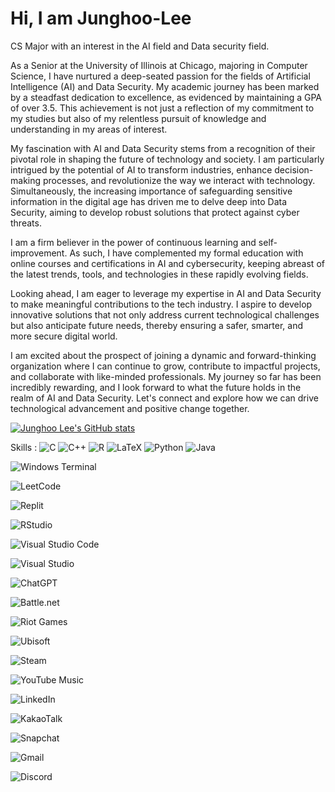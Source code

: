 # Hi, I am Junghoo-Lee
CS Major with an interest in the AI field and Data security field.

As a Senior at the University of Illinois at Chicago, majoring in Computer Science, I have nurtured a deep-seated passion for the fields of Artificial Intelligence (AI) and Data Security. My academic journey has been marked by a steadfast dedication to excellence, as evidenced by maintaining a GPA of over 3.5. This achievement is not just a reflection of my commitment to my studies but also of my relentless pursuit of knowledge and understanding in my areas of interest.

My fascination with AI and Data Security stems from a recognition of their pivotal role in shaping the future of technology and society. I am particularly intrigued by the potential of AI to transform industries, enhance decision-making processes, and revolutionize the way we interact with technology. Simultaneously, the increasing importance of safeguarding sensitive information in the digital age has driven me to delve deep into Data Security, aiming to develop robust solutions that protect against cyber threats.

I am a firm believer in the power of continuous learning and self-improvement. As such, I have complemented my formal education with online courses and certifications in AI and cybersecurity, keeping abreast of the latest trends, tools, and technologies in these rapidly evolving fields.

Looking ahead, I am eager to leverage my expertise in AI and Data Security to make meaningful contributions to the tech industry. I aspire to develop innovative solutions that not only address current technological challenges but also anticipate future needs, thereby ensuring a safer, smarter, and more secure digital world.

I am excited about the prospect of joining a dynamic and forward-thinking organization where I can continue to grow, contribute to impactful projects, and collaborate with like-minded professionals. My journey so far has been incredibly rewarding, and I look forward to what the future holds in the realm of AI and Data Security. Let's connect and explore how we can drive technological advancement and positive change together.

[![Junghoo Lee's GitHub stats](https://github-readme-stats.vercel.app/api?username=JadeLee01&show_icons=true&theme=dark)](https://github.com/anuraghazra/github-readme-stats)


Skills :
![C](https://img.shields.io/badge/c-%2300599C.svg?style=flat-square&logo=c&logoColor=white) ![C++](https://img.shields.io/badge/c++-%2300599C.svg?style=flat-square&logo=c%2B%2B&logoColor=white) ![R](https://img.shields.io/badge/r-%23276DC3.svg?style=flat-square&logo=r&logoColor=white) ![LaTeX](https://img.shields.io/badge/latex-%23008080.svg?style=flat-square&logo=latex&logoColor=white) ![Python](https://img.shields.io/badge/python-3670A0?style=flat-square&logo=python&logoColor=ffdd54) ![Java](https://img.shields.io/badge/java-%23ED8B00.svg?style=flat-square&logo=openjdk&logoColor=white) 

![Windows Terminal](https://img.shields.io/badge/Windows%20Terminal-%234D4D4D.svg?style=for-the-badge&logo=windows-terminal&logoColor=white)

![LeetCode](https://img.shields.io/badge/LeetCode-000000?style=for-the-badge&logo=LeetCode&logoColor=#d16c06)

![Replit](https://img.shields.io/badge/Replit-DD1200?style=for-the-badge&logo=Replit&logoColor=white)

![RStudio](https://img.shields.io/badge/RStudio-4285F4?style=for-the-badge&logo=rstudio&logoColor=white)

![Visual Studio Code](https://img.shields.io/badge/Visual%20Studio%20Code-0078d7.svg?style=for-the-badge&logo=visual-studio-code&logoColor=white)

![Visual Studio](https://img.shields.io/badge/Visual%20Studio-5C2D91.svg?style=for-the-badge&logo=visual-studio&logoColor=white)

![ChatGPT](https://img.shields.io/badge/chatGPT-74aa9c?style=for-the-badge&logo=openai&logoColor=white)

![Battle.net](https://img.shields.io/badge/battle.net-%2300AEFF.svg?style=for-the-badge&logo=battle.net&logoColor=white)

![Riot Games](https://img.shields.io/badge/riotgames-D32936.svg?style=for-the-badge&logo=riotgames&logoColor=white)

![Ubisoft](https://img.shields.io/badge/Ubisoft-%23F5F5F5.svg?style=for-the-badge&logo=Ubisoft&logoColor=black)

![Steam](https://img.shields.io/badge/steam-%23000000.svg?style=for-the-badge&logo=steam&logoColor=white)

![YouTube Music](https://img.shields.io/badge/YouTube_Music-FF0000?style=for-the-badge&logo=youtube-music&logoColor=white)

![LinkedIn](https://img.shields.io/badge/linkedin-%230077B5.svg?style=for-the-badge&logo=linkedin&logoColor=white)

![KakaoTalk](https://img.shields.io/badge/kakaotalk-ffcd00.svg?style=for-the-badge&logo=kakaotalk&logoColor=000000)

![Snapchat](https://img.shields.io/badge/Snapchat-%23FFFC00.svg?style=for-the-badge&logo=Snapchat&logoColor=white)

![Gmail](https://img.shields.io/badge/Gmail-D14836?style=for-the-badge&logo=gmail&logoColor=white)

![Discord](https://img.shields.io/badge/Discord-%235865F2.svg?style=for-the-badge&logo=discord&logoColor=white)
